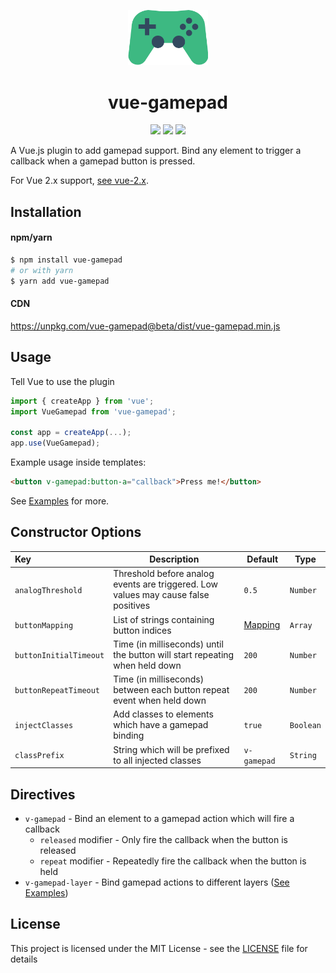<p align="center"><img width="128px" src="./assets/logo.svg" alt="Vue Gamepad logo"></p>
<h1 align="center">vue-gamepad</h1>

<p align="center">
  <img src="https://img.shields.io/travis/com/aaronkirkham/vue-gamepad.svg" />
  <img src="https://img.shields.io/github/size/aaronkirkham/vue-gamepad/dist/vue-gamepad.min.js.svg" />
  <img src="https://img.shields.io/github/license/aaronkirkham/vue-gamepad.svg" />
</p>

A Vue.js plugin to add gamepad support. Bind any element to trigger a callback when a gamepad button is pressed.

For Vue 2.x support, [see vue-2.x](tree/vue-2.x).

## Installation
#### npm/yarn
```bash
$ npm install vue-gamepad
# or with yarn
$ yarn add vue-gamepad
```

#### CDN
https://unpkg.com/vue-gamepad@beta/dist/vue-gamepad.min.js

## Usage
Tell Vue to use the plugin
```js
import { createApp } from 'vue';
import VueGamepad from 'vue-gamepad';

const app = createApp(...);
app.use(VueGamepad);
```

Example usage inside templates:
```html
<button v-gamepad:button-a="callback">Press me!</button>
```

See [Examples](examples/2.x/) for more.

## Constructor Options
|Key|Description|Default|Type|
|:---|---|---|---|
|`analogThreshold`|Threshold before analog events are triggered. Low values may cause false positives|`0.5`|`Number`|
|`buttonMapping`|List of strings containing button indices|[Mapping](src/options.ts#L2)|`Array`|
|`buttonInitialTimeout`|Time (in milliseconds) until the button will start repeating when held down|`200`|`Number`|
|`buttonRepeatTimeout`|Time (in milliseconds) between each button repeat event when held down|`200`|`Number`|
|`injectClasses`|Add classes to elements which have a gamepad binding|`true`|`Boolean`|
|`classPrefix`|String which will be prefixed to all injected classes|`v-gamepad`|`String`|

## Directives
- `v-gamepad` - Bind an element to a gamepad action which will fire a callback
  - `released` modifier - Only fire the callback when the button is released
  - `repeat` modifier - Repeatedly fire the callback when the button is held
- `v-gamepad-layer` - Bind gamepad actions to different layers ([See Examples](examples/2.x/layers/))

## License
This project is licensed under the MIT License - see the [LICENSE](LICENSE) file for details
